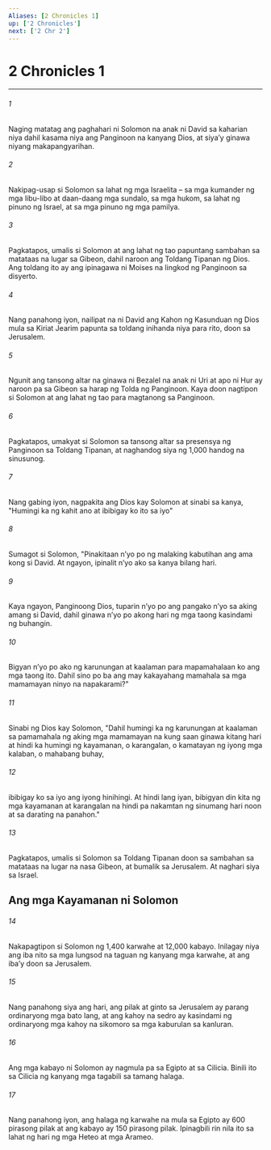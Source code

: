 ```yaml
---
Aliases: [2 Chronicles 1]
up: ['2 Chronicles']
next: ['2 Chr 2']
---
```

# 2 Chronicles 1

***


###### 1 


Naging matatag ang paghahari ni Solomon na anak ni David sa kaharian niya dahil kasama niya ang Panginoon na kanyang Dios, at siyaʼy ginawa niyang makapangyarihan. 


###### 2 


Nakipag-usap si Solomon sa lahat ng mga Israelita – sa mga kumander ng mga libu-libo at daan-daang mga sundalo, sa mga hukom, sa lahat ng pinuno ng Israel, at sa mga pinuno ng mga pamilya. 


###### 3 


Pagkatapos, umalis si Solomon at ang lahat ng tao papuntang sambahan sa matataas na lugar sa Gibeon, dahil naroon ang Toldang Tipanan ng Dios. Ang toldang ito ay ang ipinagawa ni Moises na lingkod ng Panginoon sa disyerto. 


###### 4 


Nang panahong iyon, nailipat na ni David ang Kahon ng Kasunduan ng Dios mula sa Kiriat Jearim papunta sa toldang inihanda niya para rito, doon sa Jerusalem. 


###### 5 


Ngunit ang tansong altar na ginawa ni Bezalel na anak ni Uri at apo ni Hur ay naroon pa sa Gibeon sa harap ng Tolda ng Panginoon. Kaya doon nagtipon si Solomon at ang lahat ng tao para magtanong sa Panginoon. 


###### 6 


Pagkatapos, umakyat si Solomon sa tansong altar sa presensya ng Panginoon sa Toldang Tipanan, at naghandog siya ng 1,000 handog na sinusunog. 


###### 7 


Nang gabing iyon, nagpakita ang Dios kay Solomon at sinabi sa kanya, "Humingi ka ng kahit ano at ibibigay ko ito sa iyo" 


###### 8 


Sumagot si Solomon, "Pinakitaan nʼyo po ng malaking kabutihan ang ama kong si David. At ngayon, ipinalit nʼyo ako sa kanya bilang hari. 


###### 9 


Kaya ngayon, Panginoong Dios, tuparin nʼyo po ang pangako nʼyo sa aking amang si David, dahil ginawa nʼyo po akong hari ng mga taong kasindami ng buhangin. 


###### 10 


Bigyan nʼyo po ako ng karunungan at kaalaman para mapamahalaan ko ang mga taong ito. Dahil sino po ba ang may kakayahang mamahala sa mga mamamayan ninyo na napakarami?" 


###### 11 


Sinabi ng Dios kay Solomon, "Dahil humingi ka ng karunungan at kaalaman sa pamamahala ng aking mga mamamayan na kung saan ginawa kitang hari at hindi ka humingi ng kayamanan, o karangalan, o kamatayan ng iyong mga kalaban, o mahabang buhay, 


###### 12 


ibibigay ko sa iyo ang iyong hinihingi. At hindi lang iyan, bibigyan din kita ng mga kayamanan at karangalan na hindi pa nakamtan ng sinumang hari noon at sa darating na panahon." 


###### 13 


Pagkatapos, umalis si Solomon sa Toldang Tipanan doon sa sambahan sa matataas na lugar na nasa Gibeon, at bumalik sa Jerusalem. At naghari siya sa Israel.

## Ang mga Kayamanan ni Solomon 


###### 14 


Nakapagtipon si Solomon ng 1,400 karwahe at 12,000 kabayo. Inilagay niya ang iba nito sa mga lungsod na taguan ng kanyang mga karwahe, at ang ibaʼy doon sa Jerusalem. 


###### 15 


Nang panahong siya ang hari, ang pilak at ginto sa Jerusalem ay parang ordinaryong mga bato lang, at ang kahoy na sedro ay kasindami ng ordinaryong mga kahoy na sikomoro sa mga kaburulan sa kanluran. 


###### 16 


Ang mga kabayo ni Solomon ay nagmula pa sa Egipto at sa Cilicia. Binili ito sa Cilicia ng kanyang mga tagabili sa tamang halaga. 


###### 17 


Nang panahong iyon, ang halaga ng karwahe na mula sa Egipto ay 600 pirasong pilak at ang kabayo ay 150 pirasong pilak. Ipinagbili rin nila ito sa lahat ng hari ng mga Heteo at mga Arameo.
